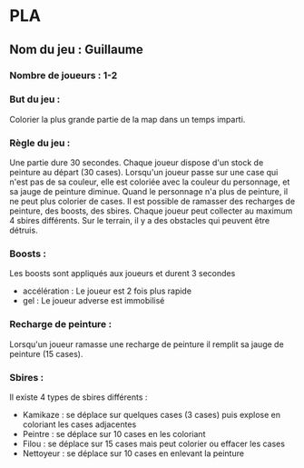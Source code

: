 # PLA
## Nom du jeu : Guillaume

### Nombre de joueurs : 1-2

### But du jeu :

Colorier la plus grande partie de la map dans un temps imparti.

### Règle du jeu :
Une partie dure 30 secondes.
Chaque joueur dispose d'un stock de peinture au départ (30 cases).
Lorsqu'un joueur passe sur une case qui n'est pas de sa couleur, elle est coloriée avec la couleur du personnage, et sa jauge de peinture diminue.
Quand le personnage n'a plus de peinture, il ne peut plus colorier de cases.
Il est possible de ramasser des recharges de peinture, des boosts, des sbires.
Chaque joueur peut collecter au maximum 4 sbires différents.
Sur le terrain, il y a des obstacles qui peuvent être détruis.


### Boosts :
Les boosts sont appliqués aux joueurs et durent 3 secondes
* accélération : Le joueur est 2 fois plus rapide
* gel : Le joueur adverse est immobilisé

### Recharge de peinture :
Lorsqu'un joueur ramasse une recharge de peinture il remplit sa jauge de peinture (15 cases).

### Sbires :
Il existe 4 types de sbires différents :
* Kamikaze : se déplace sur quelques cases (3 cases) puis explose en coloriant les cases adjacentes
* Peintre : se déplace sur 10 cases en les coloriant
* Filou : se déplace sur 15 cases mais peut colorier ou effacer les cases
* Nettoyeur : se déplace sur 10 cases en enlevant la peinture
